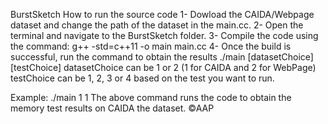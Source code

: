 BurstSketch
How to run the source code
1- Dowload the CAIDA/Webpage dataset and change the path of the dataset in the main.cc. 2- Open the terminal and navigate to the BurstSketch folder. 3- Compile the code using the command: g++ -std=c++11 -o main main.cc 4- Once the build is successful, run the command to obtain the results ./main [datasetChoice] [testChoice] datasetChoice can be 1 or 2 (1 for CAIDA and 2 for WebPage) testChoice can be 1, 2, 3 or 4 based on the test you want to run.

Example: ./main 1 1 
The above command runs the code to obtain the memory test results on CAIDA the dataset.
©AAP
